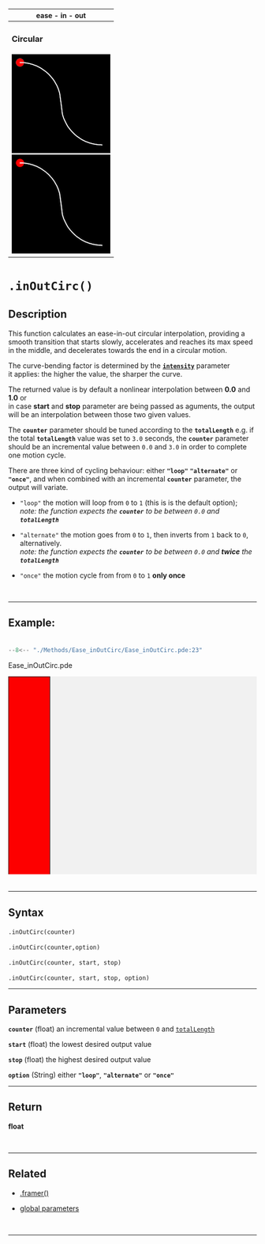  <div class="table">
    <table>
        <thead>
            <tr>
                <th colspan="1">ease - in - out</th>
            </tr>
        </thead>
        <tbody>
            <tr>
                <td colspan="3"><h3>Circular</h3></td>
            </tr>
            <tr>
                <td>
                    <div class="gifImg">
                        <img src="../images/curve/Ease_inOutCirc.gif" alt="Demo" />
                    </div>
                    <div class="fixImg">
                        <img src="../images/curve/Ease_inOutCirc.png" alt="Demo" />
                    </div>
                </td>
            </tr>
        </tbody>
    </table>
 </div>

# `.inOutCirc()`

## Description

This function calculates an ease-in-out circular interpolation, providing a smooth transition that starts slowly, accelerates and reaches its max speed in the middle, and decelerates towards the end in a circular motion.

The curve-bending factor is determined by the [**`intensity`**](../globalParameters.md#intensity) parameter  
it applies: the higher the value, the sharper the curve.

The returned value is by default a nonlinear interpolation between **0.0** and **1.0** or  
in case **start** and **stop** parameter are being passed as aguments, the output will be an interpolation between those two given values.

The **`counter`** parameter should be tuned according to the **`totalLength`**
e.g. if the total **`totalLength`** value was set to `3.0` seconds, the **`counter`** parameter should be an incremental value between `0.0` and `3.0` in order to complete one motion cycle.

There are three kind of cycling behaviour: either **`"loop"`** **`"alternate"`** or **`"once"`**, and when combined with an incremental **`counter`** parameter, the output will variate.

- `"loop"` the motion will loop from `0` to `1` (this is is the default option);  
  _note: the function expects the **`counter`** to be between `0.0` and **`totalLength`**_

- `"alternate"` the motion goes from `0` to `1`, then inverts from `1` back to `0`, alternatively.  
  _note: the function expects the **`counter`** to be between `0.0` and **twice** the **`totalLength`**_

- `"once"` the motion cycle from from `0` to `1` **only once**

<br>

---

## Example:

```java hl_lines="18"  title="Ease_inOutCirc.pde"

--8<-- "./Methods/Ease_inOutCirc/Ease_inOutCirc.pde:23"

```

<div class="exampleWindow">
  <div class="title">
      <div class="dot red"></div>
      <div class="dot amber"></div>
      <div class="dot green"></div>
        <p >Ease_inOutCirc.pde</p>
  </div>

<img src="../images/methods/ease_inOutCirc_method.gif" alt="ease_inOutCirc_method" width="600" height="400">

</div>
<br>

---

## Syntax

`.inOutCirc(counter)`

`.inOutCirc(counter,option)`

`.inOutCirc(counter, start, stop)`

`.inOutCirc(counter, start, stop, option)`

---

## Parameters

**`counter`** (float) an incremental value between `0` and [`totalLength`](../globalParameters.md#totallength)

**`start`** (float) the lowest desired output value

**`stop`** (float) the highest desired output value

**`option`** (String) either **`"loop"`**, **`"alternate"`** or **`"once"`**

---

## Return

**float**

<br>

---

## Related

- [.framer()](../tools/framer.md)

- [global parameters](../globalParameters.md)

<br>

---
